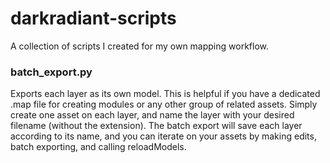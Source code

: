 # darkradiant-scripts

A collection of scripts I created for my own mapping workflow.


### batch_export.py
Exports each layer as its own model.  This is helpful if you have a dedicated .map file for creating modules or any other group of related assets.  Simply create one asset on each layer, and name the layer with your desired filename (without the extension).  The batch export will save each layer according to its name, and you can iterate on your assets by making edits, batch exporting, and calling reloadModels.
